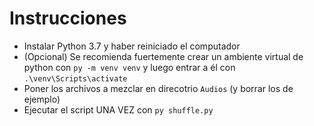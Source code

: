# Instrucciones

* Instalar Python 3.7 y haber reiniciado el computador
* (Opcional) Se recomienda fuertemente crear un ambiente virtual de python con `py -m venv venv` y luego entrar a él con `.\venv\Scripts\activate`
* Poner los archivos a mezclar en direcotrio `Audios` (y borrar los de ejemplo)
* Ejecutar el script UNA VEZ con `py shuffle.py`